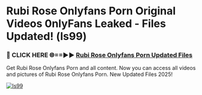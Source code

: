 # Rubi Rose Onlyfans Porn Original Videos 0nlyFans Leaked - Files Updated! (ls99)

<h3>🔴 CLICK HERE 🌐==►► <a href="https://tinyurl.com/x26r9saj" rel="nofollow">Rubi Rose Onlyfans Porn Updated Files</a></h3>

Get Rubi Rose Onlyfans Porn and all content. Now you can access all videos and pictures of Rubi Rose Onlyfans Porn. New Updated Files 2025!

[![ls99](https://i.imgur.com/LkgZPqh.gif)](https://tinyurl.com/x26r9saj)
